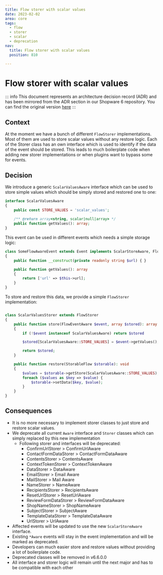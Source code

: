 ```yaml
---
title: Flow storer with scalar values
date: 2023-02-02
area: core
tags:
  - flow
  - storer
  - scalar
  - deprecation
nav:
  title: Flow storer with scalar values
  position: 810

---
```


# Flow storer with scalar values

::: info
This document represents an architecture decision record (ADR) and has been mirrored from the ADR section in our Shopware 6 repository.
You can find the original version [here](https://github.com/shopware/platform/blob/trunk/adr/2023-02-02-flow-storer-with-scalar-values.md)
:::

## Context
At the moment we have a bunch of different `FlowStorer` implementations. Most of them are used to store scalar values without any restore logic. Each of the Storer class has an own interface which is used to identify if the data of the event should be stored. This leads to much boilerplate code when adding new storer implementations or when plugins want to bypass some for events. 

## Decision

We introduce a generic `ScalarValuesAware` interface which can be used to store simple values which should be simply stored and restored one to one:

```php
interface ScalarValuesAware
{
    public const STORE_VALUES = 'scalar_values';
    
    /** @return array<string, scalar|null|array> */
    public function getValues(): array;
}
```

This event can be used in different events which needs a simple storage logic:

```php
class SomeFlowAwareEvent extends Event implements ScalarStoreAware, FlowEventAware
{
    public function __construct(private readonly string $url) { }

    public function getValues(): array
    {
        return ['url' => $this->url];
    }
}
```

To store and restore this data, we provide a simple `FlowStorer` implementation:

```php

class ScalarValuesStorer extends FlowStorer
{
    public function store(FlowEventAware $event, array $stored): array
    {
        if (!$event instanceof ScalarValuesAware) return $stored

        $stored[ScalarValuesAware::STORE_VALUES] = $event->getValues();

        return $stored;
    }

    public function restore(StorableFlow $storable): void
    {
        $values = $storable->getStore(ScalarValuesAware::STORE_VALUES);
        foreach ($values as $key => $value) {
            $storable->setData($key, $value);
        }
    }
}
```

## Consequences
- It is no more necessary to implement storer classes to just store and restore scalar values.
- We deprecate all current `Aware` interface and `Storer` classes which can simply replaced by this new implementation
  - Following storer and interfaces will be deprecated:
    - ConfirmUrlStorer > ConfirmUrlAware
    - ContactFormDataStorer > ContactFormDataAware
    - ContentsStorer > ContentsAware
    - ContextTokenStorer > ContextTokenAware
    - DataStorer > DataAware
    - EmailStorer > Email Aware
    - MailStorer > Mail Aware
    - NameStorer > NameAware
    - RecipientsStorer > RecipientsAware
    - ResetUrlStorer > ResetUrlAware
    - ReviewFormDataStorer > ReviewFormDataAware
    - ShopNameStorer > ShopNameAware
    - SubjectStorer > SubjectAware
    - TemplateDataStorer  > TemplateDataAware
    - UrlStorer > UrlAware
- Affected events will be updated to use the new `ScalarStoreAware` interface. 
- Existing `*Aware` events will stay in the event implementation and will be marked as deprecated.
- Developers can much easier store and restore values without providing a lot of boilerplate code.
- Deprecated classes will be removed in v6.6.0.0
- All interface and storer logic will remain until the next major and has to be compatible with each other

